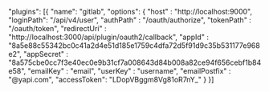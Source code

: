   "plugins": [{
    "name": "gitlab",
    "options": {
       "host" : "http://localhost:9000",
       "loginPath": "/api/v4/user",
       "authPath" : "/oauth/authorize",
       "tokenPath" : "/oauth/token",
       "redirectUri" : "http://localhost:3000/api/plugin/oauth2/callback",
       "appId" : "8a5e88c55342bc0c41a2d4e51d185e1759c4dfa72d5f91d9c35b531177e968e2",
       "appSecret" : "8a575cbe0cc7f3e40ec0e9b31cf7a008643d84b008a82ce94f656cebf1b84e58",
       "emailKey" : "email",
       "userKey" : "username",
       "emailPostfix" : "@yapi.com",
       "accessToken": "LDopVBggm8Vg81oR7nY_"
    }
  }]
